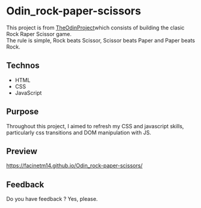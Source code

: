 # Odin_rock-paper-scissors
This project is from <a href="https://www.theodinproject.com/">TheOdinProject</a>which consists of building the clasic Rock Raper Scissor game.<br/>
The rule is simple, Rock beats Scissor, Scissor beats Paper and Paper beats Rock.

## Technos
<ul>
  <li>HTML</li>
  <li>CSS</li>
  <li>JavaScript</li>
</ul>

## Purpose
Throughout this project, I aimed to refresh my CSS and javascript skills, particularly css transitions and DOM manipulation with JS.

## Preview
https://facinetm14.github.io/Odin_rock-paper-scissors/

## Feedback
Do you have feedback ? Yes, please.
